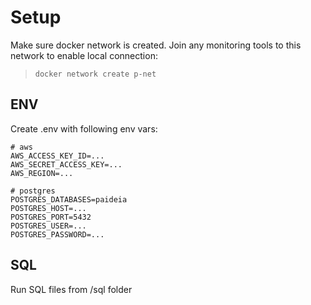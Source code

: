 # Setup
Make sure docker network is created.  Join any monitoring tools to this network to enable local connection:
> `docker network create p-net`

## ENV
Create .env with following env vars:
```
# aws
AWS_ACCESS_KEY_ID=...
AWS_SECRET_ACCESS_KEY=...
AWS_REGION=...

# postgres
POSTGRES_DATABASES=paideia
POSTGRES_HOST=...
POSTGRES_PORT=5432
POSTGRES_USER=...
POSTGRES_PASSWORD=...

```

## SQL
Run SQL files from /sql folder
